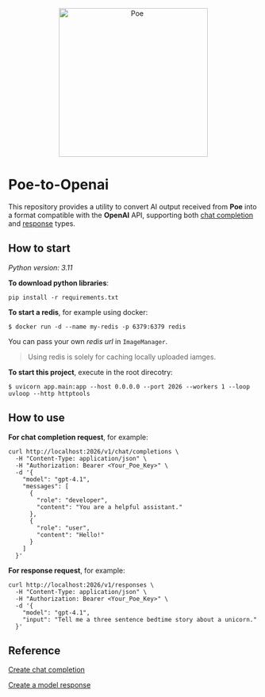 <div align="center">
  <img src="https://i.imgur.com/VU5TOfr.png" alt="Poe" height="300">
</div>

# Poe-to-Openai

This repository provides a utility to convert AI output received from **Poe** into a format compatible with the **OpenAI** API, supporting both [chat completion](https://platform.openai.com/docs/api-reference/chat/create) and [response](https://platform.openai.com/docs/api-reference/responses/create) types.


## How to start

*Python version: 3.11*

**To download python libraries**:

```
pip install -r requirements.txt
``` 

**To start a redis**, for example using docker:

```shell
$ docker run -d --name my-redis -p 6379:6379 redis

```

You can pass your own *redis url* in `ImageManager`.

> Using redis is solely for caching locally uploaded iamges.


**To start this project**, execute in the root direcotry:

```shell
$ uvicorn app.main:app --host 0.0.0.0 --port 2026 --workers 1 --loop uvloop --http httptools
```

## How to use

**For chat completion request**, for example:

```shell
curl http://localhost:2026/v1/chat/completions \
  -H "Content-Type: application/json" \
  -H "Authorization: Bearer <Your_Poe_Key>" \
  -d '{
    "model": "gpt-4.1",
    "messages": [
      {
        "role": "developer",
        "content": "You are a helpful assistant."
      },
      {
        "role": "user",
        "content": "Hello!"
      }
    ]
  }'
```

**For response request**, for example:

```shell
curl http://localhost:2026/v1/responses \
  -H "Content-Type: application/json" \
  -H "Authorization: Bearer <Your_Poe_Key>" \
  -d '{
    "model": "gpt-4.1",
    "input": "Tell me a three sentence bedtime story about a unicorn."
  }'
```

## Reference

[Create chat completion](https://platform.openai.com/docs/api-reference/chat/create)

[Create a model response](https://platform.openai.com/docs/api-reference/responses/create)
